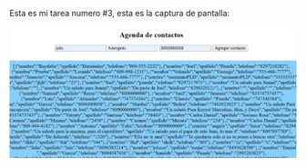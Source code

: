 Esta es mi tarea numero #3, esta es la captura de pantalla:

![mi captura de pantalla](mitarea3.png)